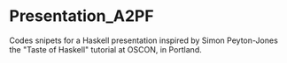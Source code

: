 Presentation_A2PF
=================

Codes snipets for a Haskell presentation inspired by Simon Peyton-Jones the "Taste of Haskell" tutorial at OSCON, in Portland.